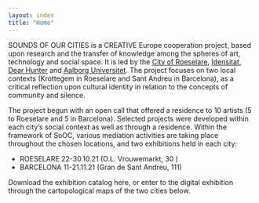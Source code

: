 ```yaml
---
layout: index
title: "Home"
---
```


SOUNDS OF OUR CITIES is a CREATIVE Europe cooperation project, based upon research and the transfer of knowledge among the spheres of art, technology and social space. It is led by the [City of Roeselare](https://www.roeselare.be), [Idensitat](https://www.idensitat.net), [Dear Hunter](https://dearhunter.eu) and [Aalborg Universitet](https://www.smc.aau.dk). The project focuses on two local contexts (Krottegem in Roeselare and Sant Andreu in Barcelona), as a critical reflection upon cultural identity in relation to the concepts of community and silence.

The project begun with an open call that offered a residence to 10 artists (5 to Roeselare and 5 in Barcelona). Selected projects were developed within each city’s social context as well as through a residence. Within the framework of SoOC, various mediation activities are taking place throughout the chosen locations, and two exhibitions held in each city:

- ROESELARE 22-30.10.21 (O.L. Vrouwemarkt, 30 )
- BARCELONA 11-21.11.21 (Gran de Sant Andreu, 111)

Download the exhibition catalog here, or enter to the digital exhibition through the carto­pological maps of the two cities below. 